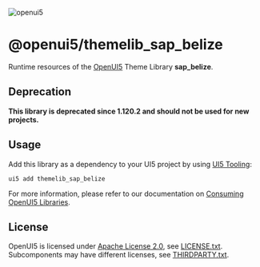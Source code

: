 ![openui5](http://openui5.org/images/OpenUI5_new_big_side.png)

# @openui5/themelib_sap_belize
Runtime resources of the [OpenUI5](https://github.com/UI5/openui5) Theme Library **sap_belize**.

## Deprecation
**This library is deprecated since 1.120.2 and should not be used for new projects.**

## Usage
Add this library as a dependency to your UI5 project by using [UI5 Tooling](https://sap.github.io/ui5-tooling/):

```
ui5 add themelib_sap_belize
```

For more information, please refer to our documentation on [Consuming OpenUI5 Libraries](https://sap.github.io/ui5-tooling/pages/OpenUI5/).

## License
OpenUI5 is licensed under [Apache License 2.0](https://www.apache.org/licenses/LICENSE-2.0), see [LICENSE.txt](LICENSE.txt).
Subcomponents may have different licenses, see [THIRDPARTY.txt](THIRDPARTY.txt).
